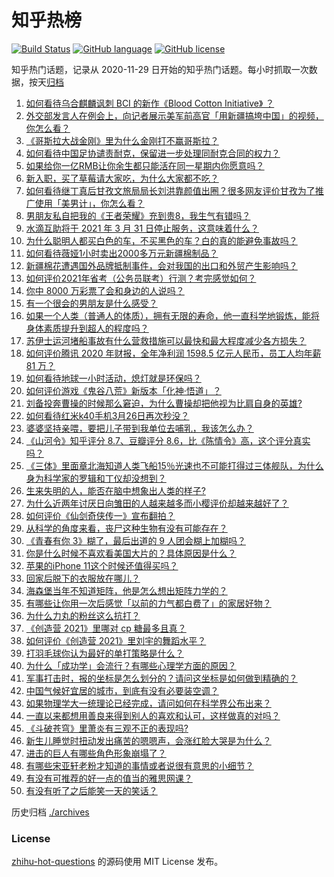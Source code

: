 # 知乎热榜
[![Build Status](https://github.com/ToWeLong/zhihu-hot-questions/workflows/CI/badge.svg)](https://github.com/ToWeLong/zhihu-hot-questions/actions)
[![GitHub language](https://img.shields.io/badge/language-golang-orange.svg)](https://golang.org/)
[![GitHub license](https://img.shields.io/github/license/ToWeLong/zhihu-hot-questions)](https://github.com/ToWeLong/zhihu-hot-questions/blob/main/LICENSE)

知乎热门话题，记录从 2020-11-29 日开始的知乎热门话题。每小时抓取一次数据，按天[归档](./archives)

<!-- BEGIN -->

1. [如何看待乌合麒麟讽刺 BCI 的新作《Blood Cotton Initiative》 ​​​​？](https://www.zhihu.com/question/451475421)
1. [外交部发言人在例会上，向记者展示美军前高官「用新疆搞垮中国」的视频，你怎么看？](https://www.zhihu.com/question/451374588)
1. [《哥斯拉大战金刚》里为什么金刚打不赢哥斯拉？](https://www.zhihu.com/question/451400347)
1. [如何看待中国足协谴责耐克，保留进一步处理同耐克合同的权力？](https://www.zhihu.com/question/451475306)
1. [如果给你一亿RMB让你余生都只能活在同一星期内你愿意吗？](https://www.zhihu.com/question/450684657)
1. [新入职，买了草莓请大家吃，为什么大家都不吃？](https://www.zhihu.com/question/451018901)
1. [如何看待继丁真后甘孜文旅局局长刘洪靠颜值出圈？很多网友评价甘孜为了推广使用「美男计」，你怎么看？](https://www.zhihu.com/question/451367499)
1. [男朋友私自把我的《王者荣耀》充到贵8，我生气有错吗？](https://www.zhihu.com/question/450562895)
1. [水滴互助将于 2021 年 3 月 31 日停止服务，这意味着什么？](https://www.zhihu.com/question/451387183)
1. [为什么聪明人都买白色的车，不买黑色的车？白的真的能避免事故吗？](https://www.zhihu.com/question/450848333)
1. [如何看待薇娅1小时卖出2000多万元新疆棉制品？](https://www.zhihu.com/question/451466676)
1. [新疆棉花遭遇国外品牌抵制事件，会对我国的出口和外贸产生影响吗？](https://www.zhihu.com/question/451155149)
1. [如何评价2021年省考（公务员联考）行测？考完感觉如何？](https://www.zhihu.com/question/451478215)
1. [你中 8000 万彩票了会和身边的人说吗？](https://www.zhihu.com/question/387889242)
1. [有一个很会的男朋友是什么感受？](https://www.zhihu.com/question/391872560)
1. [如果一个人类（普通人的体质），拥有无限的寿命，他一直科学地锻炼，能将身体素质提升到超人的程度吗？](https://www.zhihu.com/question/450947269)
1. [苏伊士运河堵船事故有什么营救措施可以最快和最大程度减少各方损失？](https://www.zhihu.com/question/451146252)
1. [如何评价腾讯 2020 年财报，全年净利润 1598.5 亿元人民币，员工人均年薪 81 万？](https://www.zhihu.com/question/451059078)
1. [如何看待地球一小时活动，熄灯就是环保吗？](https://www.zhihu.com/question/450959677)
1. [如何评价游戏《鬼谷八荒》新版本「化神·悟道」？](https://www.zhihu.com/question/451531329)
1. [刘备投奔曹操的时候那么窘迫，为什么曹操却把他视为比肩自身的英雄?](https://www.zhihu.com/question/444961254)
1. [如何看待红米k40手机3月26日再次秒没？](https://www.zhihu.com/question/451328388)
1. [婆婆坚持亲喂，要把儿子带到我单位去哺乳，我该怎么办？](https://www.zhihu.com/question/451020624)
1. [《山河令》知乎评分 8.7、豆瓣评分 8.6，比《陈情令》高，这个评分真实吗？](https://www.zhihu.com/question/446605738)
1. [《三体》里面章北海知道人类飞船15％光速也不可能打得过三体舰队，为什么身为科学家的罗辑和丁仪却没想到？](https://www.zhihu.com/question/450549593)
1. [生来失明的人，能否在脑中想象出人类的样子?](https://www.zhihu.com/question/439755465)
1. [为什么近两年讨厌日向雏田的人越来越多而小樱评价却越来越好了？](https://www.zhihu.com/question/421579359)
1. [如何评价《仙剑奇侠传一》宣布翻拍？](https://www.zhihu.com/question/301752896)
1. [从科学的角度来看，丧尸这种生物有没有可能存在？](https://www.zhihu.com/question/396972216)
1. [《青春有你 3》糊了，最后出道的 9 人团会糊上加糊吗？](https://www.zhihu.com/question/450566226)
1. [你是什么时候不喜欢看美国大片的？具体原因是什么？](https://www.zhihu.com/question/268022546)
1. [苹果的iPhone 11这个时候还值得买吗？](https://www.zhihu.com/question/430374241)
1. [回家后脱下的衣服放在哪儿？](https://www.zhihu.com/question/445389210)
1. [海森堡当年不知道矩阵，他是怎么想出矩阵力学的？](https://www.zhihu.com/question/279151159)
1. [有哪些让你用一次后感觉「以前的力气都白费了」的家居好物？](https://www.zhihu.com/question/420760487)
1. [为什么力丸的粉丝这么抗打？](https://www.zhihu.com/question/450976936)
1. [《创造营 2021》里哪对 cp 糖最多且真？](https://www.zhihu.com/question/451242616)
1. [如何评价《创造营 2021》里刘宇的舞蹈水平？](https://www.zhihu.com/question/445515188)
1. [打羽毛球你认为最好的单打策略是什么？](https://www.zhihu.com/question/401832482)
1. [为什么「成功学」会流行？有哪些心理学方面的原因？](https://www.zhihu.com/question/449660923)
1. [军事打击时，报的坐标是怎么划分的？请问这坐标是如何做到精确的？](https://www.zhihu.com/question/272753481)
1. [中国气候好宜居的城市，到底有没有必要装空调？](https://www.zhihu.com/question/449412238)
1. [如果物理学大一统理论已经完成，请问如何在科学界公布出来？](https://www.zhihu.com/question/443863795)
1. [一直以来都想用善良来得到别人的喜欢和认可，这样做真的对吗？](https://www.zhihu.com/question/450139906)
1. [《斗破苍穹》里萧炎有三观不正的表现吗?](https://www.zhihu.com/question/448546163)
1. [新生儿睡觉时扭动发出痛苦的嗯嗯声，会涨红脸大哭是为什么？](https://www.zhihu.com/question/46803185)
1. [进击的巨人有哪些角色形象崩塌了？](https://www.zhihu.com/question/444040413)
1. [有哪些宋亚轩老粉才知道的事情或者说很有意思的小细节？](https://www.zhihu.com/question/342997897)
1. [有没有可推荐的好一点的值当的雅思网课？](https://www.zhihu.com/question/265293890)
1. [有没有听了之后能笑一天的笑话？](https://www.zhihu.com/question/448087107)

<!-- END -->

历史归档 [./archives](./archives)


### License
[zhihu-hot-questions](https://github.com/towelong/zhihu-hot-questions) 的源码使用 MIT License 发布。